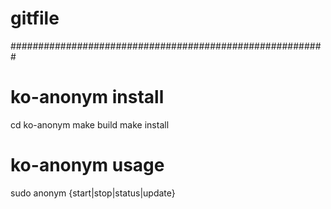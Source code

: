 # gitfile

#########################################################

# ko-anonym install

cd ko-anonym
make build
make install

# ko-anonym usage

sudo anonym {start|stop|status|update}
